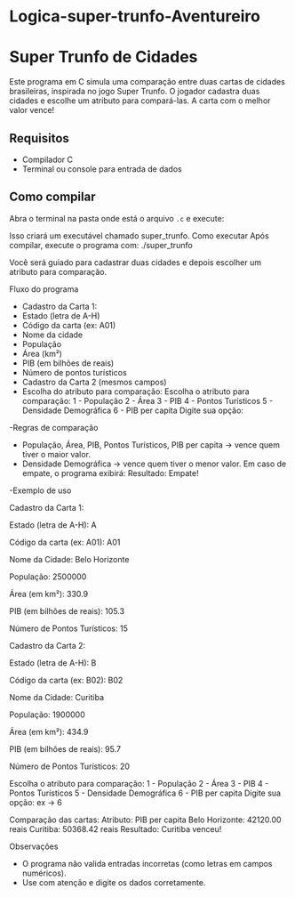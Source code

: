 # Logica-super-trunfo-Aventureiro

#  Super Trunfo de Cidades

Este programa em C simula uma comparação entre duas cartas de cidades brasileiras, inspirada no jogo Super Trunfo. O jogador cadastra duas cidades e escolhe um atributo para compará-las. A carta com o melhor valor vence!

##  Requisitos

- Compilador C 
- Terminal ou console para entrada de dados

##  Como compilar

Abra o terminal na pasta onde está o arquivo `.c` e execute:


Isso criará um executável chamado super_trunfo.
 Como executar
Após compilar, execute o programa com:
./super_trunfo


Você será guiado para cadastrar duas cidades e depois escolher um atributo para comparação.

 Fluxo do programa
- Cadastro da Carta 1:
- Estado (letra de A-H)
- Código da carta (ex: A01)
- Nome da cidade
- População
- Área (km²)
- PIB (em bilhões de reais)
- Número de pontos turísticos
- Cadastro da Carta 2 (mesmos campos)
- Escolha do atributo para comparação:
Escolha o atributo para comparação:
1 - População
2 - Área
3 - PIB
4 - Pontos Turísticos
5 - Densidade Demográfica
6 - PIB per capita
Digite sua opção:


-Regras de comparação
- População, Área, PIB, Pontos Turísticos, PIB per capita → vence quem tiver o maior valor.
- Densidade Demográfica → vence quem tiver o menor valor.
Em caso de empate, o programa exibirá: Resultado: Empate!

-Exemplo de uso

Cadastro da Carta 1:

Estado (letra de A-H): A

Código da carta (ex: A01): A01

Nome da Cidade: Belo Horizonte

População: 2500000

Área (em km²): 330.9

PIB (em bilhões de reais): 105.3

Número de Pontos Turísticos: 15




Cadastro da Carta 2:

Estado (letra de A-H): B

Código da carta (ex: B02): B02

Nome da Cidade: Curitiba

População: 1900000

Área (em km²): 434.9

PIB (em bilhões de reais): 95.7

Número de Pontos Turísticos: 20


Escolha o atributo para comparação:
1 - População
2 - Área
3 - PIB
4 - Pontos Turísticos
5 - Densidade Demográfica
6 - PIB per capita
Digite sua opção: ex -> 6

Comparação das cartas:
Atributo: PIB per capita
Belo Horizonte: 42120.00 reais
Curitiba: 50368.42 reais
Resultado: Curitiba venceu!


 Observações
- O programa não valida entradas incorretas (como letras em campos numéricos).
- Use com atenção e digite os dados corretamente.
